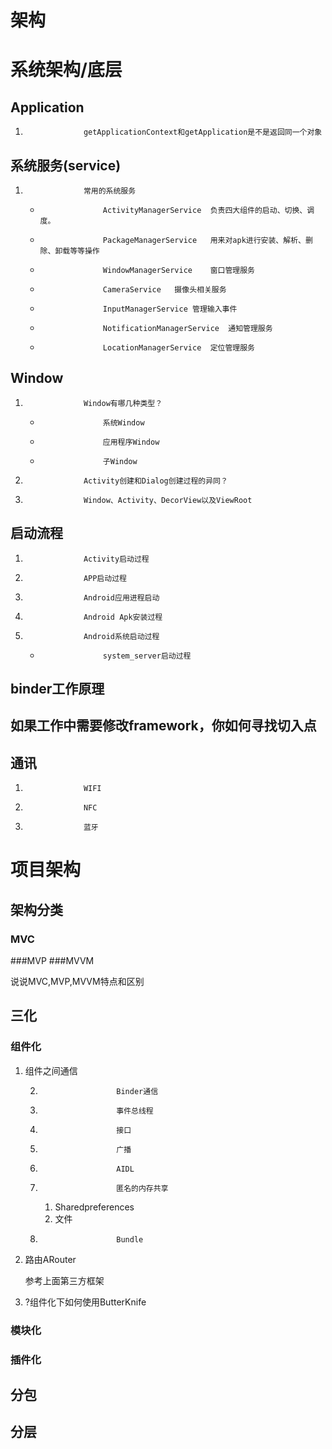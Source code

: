 # 架构

#			系统架构/底层
##				Application
1. 					getApplicationContext和getApplication是不是返回同一个对象

##				系统服务(service)
1. 					常用的系统服务
	*					ActivityManagerService	负责四大组件的启动、切换、调度。
	*					PackageManagerService	用来对apk进行安装、解析、删除、卸载等等操作
	*					WindowManagerService	窗口管理服务
	*					CameraService	摄像头相关服务
	*					InputManagerService	管理输入事件
	*					NotificationManagerService	通知管理服务
	*					LocationManagerService	定位管理服务
##				Window
1. 					Window有哪几种类型？
	*					系统Window
	*					应用程序Window
	*					子Window
1. 					Activity创建和Dialog创建过程的异同？
1. 					Window、Activity、DecorView以及ViewRoot

##				启动流程

1. 					Activity启动过程
1. 					APP启动过程
1. 					Android应用进程启动
1. 					Android Apk安装过程
1. 					Android系统启动过程
	*					system_server启动过程

##				binder工作原理
##				如果工作中需要修改framework，你如何寻找切入点
##				通讯
1. 					WIFI
1. 					NFC
1. 					蓝牙

#			项目架构

##				架构分类
### MVC
###MVP
###MVVM

说说MVC,MVP,MVVM特点和区别

##				三化
###					组件化

1. 组件之间通信 

	2.						Binder通信
	2.						事件总线程
	2.						接口
	2.						广播
	2.						AIDL
	2.						匿名的内存共享
		1. 	Sharedpreferences
		1. 	文件
	2.						Bundle

1. 路由ARouter 

	参考上面第三方框架

1. ?组件化下如何使用ButterKnife

###					模块化

###					插件化

##				分包

##				分层
